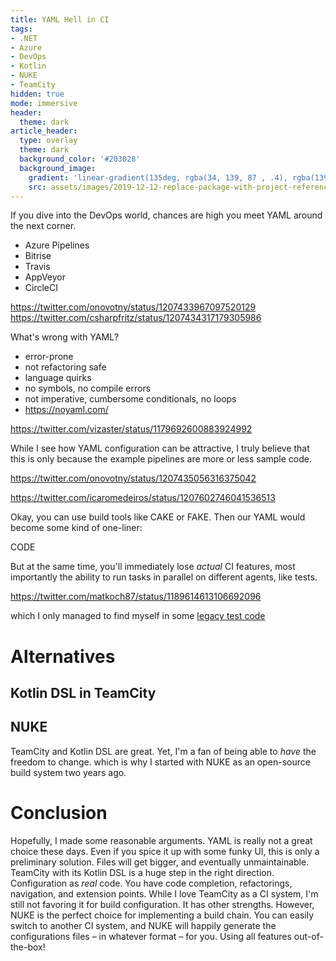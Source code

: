 ```yaml
---
title: YAML Hell in CI
tags:
- .NET
- Azure
- DevOps
- Kotlin
- NUKE
- TeamCity
hidden: true
mode: immersive
header:
  theme: dark
article_header:
  type: overlay
  theme: dark
  background_color: '#203028'
  background_image:
    gradient: 'linear-gradient(135deg, rgba(34, 139, 87 , .4), rgba(139, 34, 139, .4))'
    src: assets/images/2019-12-12-replace-package-with-project-references.jpg
---
```


If you dive into the DevOps world, chances are high you meet YAML around the next corner. 

- Azure Pipelines
- Bitrise
- Travis
- AppVeyor
- CircleCI


https://twitter.com/onovotny/status/1207433967097520129
https://twitter.com/csharpfritz/status/1207434317179305986

What's wrong with YAML?
- error-prone
- not refactoring safe
- language quirks
- no symbols, no compile errors
- not imperative, cumbersome conditionals, no loops
- https://noyaml.com/

https://twitter.com/vizaster/status/1179692600883924992

While I see how YAML configuration can be attractive, I truly believe that this is only because the example pipelines are more or less sample code.

https://twitter.com/onovotny/status/1207435056316375042

https://twitter.com/icaromedeiros/status/1207602746041536513

Okay, you can use build tools like CAKE or FAKE. Then our YAML would become some kind of one-liner:

CODE

But at the same time, you'll immediately lose _actual_ CI features, most importantly the ability to run tasks in parallel on different agents, like tests.

https://twitter.com/matkoch87/status/1189614613106692096

which I only managed to find myself in some [legacy test code](https://github.com/microsoft/azure-pipelines-tasks/blob/746443be5cee275e65f33d5a9fdeefc183632d65/Tests-Legacy/L0/PublishCodeCoverageResults/_suite.ts#L193)

# Alternatives



## Kotlin DSL in TeamCity

## NUKE

TeamCity and Kotlin DSL are great. Yet, I'm a fan of being able to _have_ the freedom to change. which is why I started with NUKE as an open-source build system two years ago.

# Conclusion

Hopefully, I made some reasonable arguments. YAML is really not a great choice these days. Even if you spice it up with some funky UI, this is only a preliminary solution. Files will get bigger, and eventually unmaintainable. TeamCity with its Kotlin DSL is a huge step in the right direction. Configuration as _real_ code. You have code completion, refactorings, navigation, and extension points. While I love TeamCity as a CI system, I'm still not favoring it for build configuration. It has other strengths. However, NUKE is the perfect choice for implementing a build chain. You can easily switch to another CI system, and NUKE will happily generate the configurations files – in whatever format – for you. Using all features out-of-the-box!